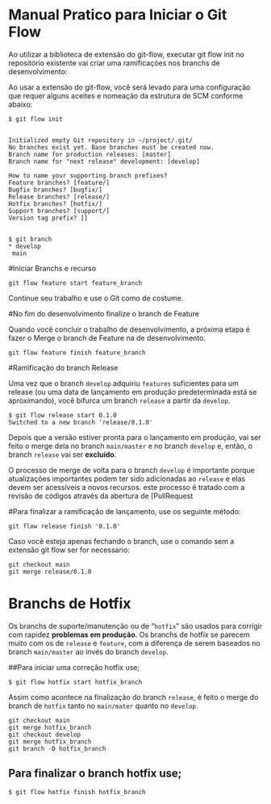 # Manual Pratico para Iniciar o Git Flow


Ao utilizar a biblioteca de extensão do git-flow, executar git flow init no repositório existente vai criar uma ramificações nos branchs de desenvolvimento:

Ao usar a extensão do git-flow, você será levado para uma configuração que requer alguns aceites e nomeação da estrutura de SCM conforme abaixo:


```
$ git flow init


Initialized empty Git repository in ~/project/.git/
No branches exist yet. Base branches must be created now.
Branch name for production releases: [master]
Branch name for "next release" development: [develop]

How to name your supporting branch prefixes?
Feature branches? [feature/]
Bugfix branches? [bugfix/]
Release branches? [release/]
Hotfix branches? [hotfix/]
Support branches? [support/]
Version tag prefix? []


$ git branch
* develop
 main
```

#Iniciar Branchs e recurso

`git flow feature start feature_branch`

Continue seu trabalho e use o Git como de costume.

#No fim do desenvolvimento finalize o branch  de Feature

Quando você concluir o trabalho de desenvolvimento, a próxima etapa é fazer o Merge o branch de Feature na de desenvolvimento.

`git flow feature finish feature_branch`

#Ramificação do branch Release

Uma vez que o branch `develop` adquiriu `features` suficientes para um release (ou uma data de lançamento em produção predeterminada está se aproximando), você bifurca um branch `release` a partir da `develop`. 


```
$ git flow release start 0.1.0
Switched to a new branch 'release/0.1.0'
```
Depois que a versão estiver pronta para o lançamento em produção, vai ser feito o merge dela no branch `main/master` e no branch `develop` e, então, o branch `release` vai ser **excluído**.

O processo de merge de volta para o branch `develop` é importante porque atualizações importantes podem ter sido adicionadas ao `release` e elas devem ser acessíveis a novos recursos.
 este processo é tratado com a revisão de códigos através da abertura de [PullRequest

#Para finalizar a ramificação de lançamento, use os seguinte método:

`git flow release finish '0.1.0'`

Caso você esteja apenas fechando o branch, use o comando sem a extensão git flow ser for necessario:


```
git checkout main
git merge release/0.1.0
```

# Branchs de Hotfix

Os branchs de suporte/manutenção ou de “`hotfix`” são usados para corrigir com rapidez ****problemas** em produção**. Os branchs de hotfix se parecem muito com os de `release` e `feature`, com a diferença de serem baseados no branch `main/master` ao invés do branch `develop`.

##Para iniciar uma correção hotfix use;

`$ git flow hotfix start hotfix_branch`

Assim como acontece na finalização do branch `release`, é feito o merge do branch de `hotfix` tanto no `main/mater` quanto no `develop`.


```
git checkout main
git merge hotfix_branch
git checkout develop
git merge hotfix_branch
git branch -D hotfix_branch
```
## Para finalizar o branch hotfix use;

`$ git flow hotfix finish hotfix_branch`




